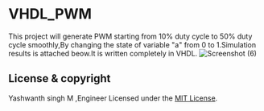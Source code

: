 # VHDL_PWM

This project will generate PWM starting from 10% duty cycle to 50% duty cycle smoothly,By changing the state of variable "a" from 0 to 1.Simulation results is attached beow.It is written completely in VHDL. ![Screenshot (6)](https://user-images.githubusercontent.com/97118799/157000578-f55b0c6e-c7e2-4fbb-829e-c3e82a8aee6f.png)

## License & copyright
 Yashwanth singh M ,Engineer
Licensed under the [MIT License](LICENSE).
